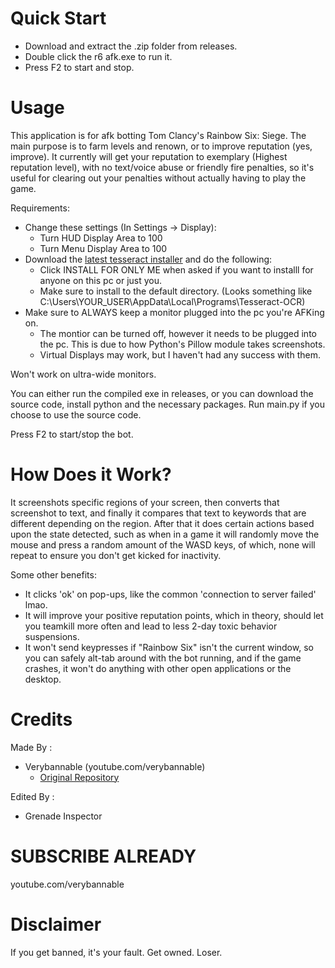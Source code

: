 # Quick Start
- Download and extract the .zip folder from releases.
- Double click the r6 afk.exe to run it.
- Press F2 to start and stop.

# Usage
This application is for afk botting Tom Clancy's Rainbow Six: Siege. The main purpose is to farm levels and renown, or to improve reputation (yes, improve).
It currently will get your reputation to exemplary (Highest reputation level), with no text/voice abuse or friendly fire penalties, so it's useful for clearing out your penalties without actually having to play the game.

Requirements:
- Change these settings (In Settings -> Display):
  - Turn HUD Display Area to 100
  - Turn Menu Display Area to 100
- Download the [latest tesseract installer](https://github.com/UB-Mannheim/tesseract/wiki "Latest Tesseract Installer") and do the following:
  - Click INSTALL FOR ONLY ME when asked if you want to installl for anyone on this pc or just you.
  - Make sure to install to the default directory. (Looks something like C:\Users\YOUR_USER\AppData\Local\Programs\Tesseract-OCR)
- Make sure to ALWAYS keep a monitor plugged into the pc you're AFKing on.
  - The montior can be turned off, however it needs to be plugged into the pc. This is due to how Python's Pillow module takes screenshots.
  - Virtual Displays may work, but I haven't had any success with them.

Won't work on ultra-wide monitors.

You can either run the compiled exe in releases, or you can download the source code, install python and the necessary packages.
Run main.py if you choose to use the source code.

Press F2 to start/stop the bot.

# How Does it Work?
It screenshots specific regions of your screen, then converts that screenshot to text, and finally it compares that text to keywords that are different depending on the region. After that it does certain actions based upon the state detected, such as when in a game it will randomly move the mouse and press a random amount of the WASD keys, of which, none will repeat to ensure you don't get kicked for inactivity.

Some other benefits:
- It clicks 'ok' on pop-ups, like the common 'connection to server failed' lmao.
- It will improve your positive reputation points, which in theory, should let you teamkill more often and lead to less 2-day toxic behavior suspensions.
- It won't send keypresses if "Rainbow Six" isn't the current window, so you can safely alt-tab around with the bot running, and if the game crashes, it won't
do anything with other open applications or the desktop.

# Credits 
Made By :
- Verybannable (youtube.com/verybannable)
  - [Original Repository](https://github.com/VeryBannable/r6-scraping-afk "Original Repository")

Edited By : 
- Grenade Inspector 

# SUBSCRIBE ALREADY
youtube.com/verybannable

# Disclaimer
If you get banned, it's your fault. Get owned. Loser. 
